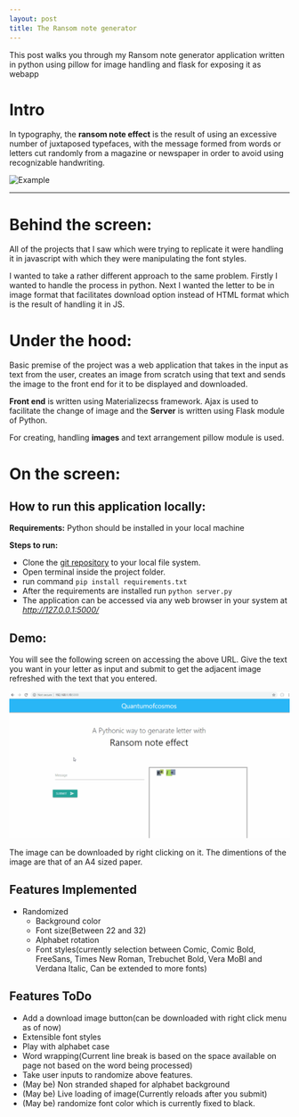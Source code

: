 ```yaml
---
layout: post
title: The Ransom note generator
---
```

This post walks you through my Ransom note generator application written in python using pillow for image handling and flask for exposing it as webapp

# Intro
In typography, the **ransom note effect** is the result of using an excessive number of juxtaposed typefaces, with the message formed from words or letters cut randomly from a magazine or newspaper in order to avoid using recognizable handwriting.

![Example](https://16sparrows.typepad.com/.a/6a00d834515a1f69e2017d424ea9a3970c-800wi)
****

# Behind the screen:

All of the projects that I saw which were trying to replicate it were handling it in javascript with which they were manipulating the font styles.

I wanted to take a rather different approach to the same problem. Firstly I wanted to handle the process in python. Next I wanted the letter to be in image format that facilitates download option instead of HTML format which is the result of handling it in JS.

# Under the hood:

Basic premise of the project was a web application that takes in the input as text from the user, creates an image from scratch using that text and sends the image to the front end for it to be displayed and downloaded.

**Front end** is written using Materializecss framework. Ajax is used to facilitate the change of image and the **Server** is written using Flask module of Python.

For creating, handling **images** and text arrangement pillow module is used.

# On the screen:

## How to run this application locally:
**Requirements:**  Python should be installed in your local machine

**Steps to run:**
* Clone the [git repository](https://github.com/Quantumofcosmos/ransom_note_generator) to your local file system.
* Open terminal inside the project folder.
* run command `pip install requirements.txt`
* After the requirements are installed run `python server.py`
* The application can be accessed via any web browser in your system at *http://127.0.0.1:5000/*

## Demo:
You will see the following screen on accessing the above URL. Give the text you want in your letter as input and submit to get the adjacent image refreshed with the text that you entered.  

![GUI of application](/img/ransom.gif)

The image can be downloaded by right clicking on it. The dimentions of the image are that of an A4 sized paper.

## Features Implemented
* Randomized
  * Background color
  * Font size(Between 22 and 32)
  * Alphabet rotation
  * Font styles(currently selection between Comic, Comic Bold, FreeSans, Times New Roman, Trebuchet Bold, Vera MoBI and Verdana Italic, Can be extended to more fonts)

## Features ToDo
* Add a download image button(can be downloaded with right click menu as of now)
* Extensible font styles
* Play with alphabet case
* Word wrapping(Current line break is based on the space available on page not based on the word being processed)
* Take user inputs to randomize above features.
* (May be) Non stranded shaped for alphabet background
* (May be) Live loading of image(Currently reloads after you submit)
* (May be) randomize font color which is currently fixed to black.
